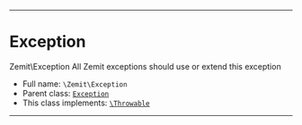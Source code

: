***

# Exception

Zemit\Exception
All Zemit exceptions should use or extend this exception



* Full name: `\Zemit\Exception`
* Parent class: [`Exception`](../Exception.md)
* This class implements:
[`\Throwable`](../Throwable.md)






***
